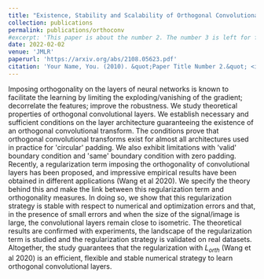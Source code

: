 ```yaml
---
title: "Existence, Stability and Scalability of Orthogonal Convolutional Neural Networks"
collection: publications
permalink: publications/orthoconv
#excerpt: 'This paper is about the number 2. The number 3 is left for future work.'
date: 2022-02-02
venue: 'JMLR'
paperurl: 'https://arxiv.org/abs/2108.05623.pdf'
citation: 'Your Name, You. (2010). &quot;Paper Title Number 2.&quot; <i>Journal 1</i>. 1(2).'
---
```


Imposing orthogonality on the layers of neural networks is known to facilitate the learning by limiting the exploding/vanishing of the gradient; decorrelate the features; improve the robustness. 
We study theoretical properties of orthogonal convolutional layers. We establish necessary and sufficient conditions on the layer architecture guaranteeing the existence of an orthogonal convolutional transform. The conditions prove that orthogonal convolutional transforms exist for almost all architectures used in practice for 'circular' padding. We also exhibit limitations with 'valid' boundary condition and 'same' boundary condition with zero padding. Recently, a regularization term imposing the orthogonality of convolutional layers has been proposed, and impressive empirical results have been obtained in different applications (Wang et al 2020).
We specify the theory behind this
and make the link between this regularization term and orthogonality measures. In doing so, we show that this regularization strategy is stable with respect to numerical and optimization errors and that, in the presence of small errors and when the size of the signal/image is large, the convolutional layers remain close to isometric.
The theoretical results are confirmed with experiments, the landscape of the regularization term is studied and the regularization strategy is validated on real datasets. Altogether, the study guarantees that the regularization with $L_{orth}$ (Wang et al 2020) is an efficient, flexible and stable numerical strategy to learn orthogonal convolutional layers.

